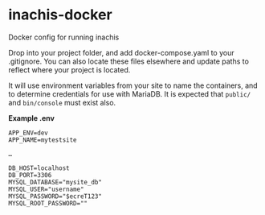 # inachis-docker
Docker config for running inachis

Drop into your project folder, and add docker-compose.yaml to your .gitignore. You can also locate these files elsewhere and update paths to reflect where your project is located.

It will use environment variables from your site to name the containers, and to determine credentials for use with MariaDB. It is expected that `public/` and `bin/console` must exist also.

**Example .env**
```
APP_ENV=dev
APP_NAME=mytestsite

…

DB_HOST=localhost
DB_PORT=3306
MYSQL_DATABASE="mysite_db"
MYSQL_USER="username"
MYSQL_PASSWORD="$ecreT123"
MYSQL_ROOT_PASSWORD=""
```
